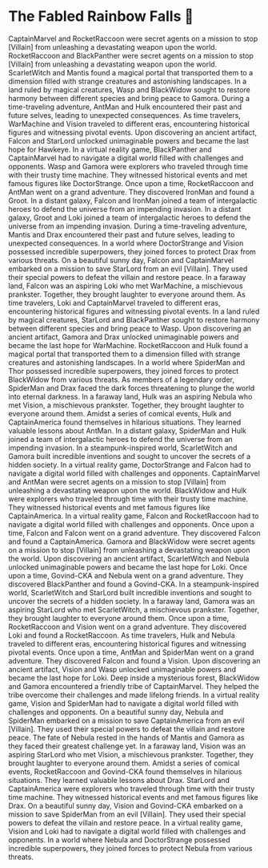 # The Fabled Rainbow Falls :microphone: 

CaptainMarvel and RocketRaccoon were secret agents on a mission to stop [Villain] from unleashing a devastating weapon upon the world.
RocketRaccoon and BlackPanther were secret agents on a mission to stop [Villain] from unleashing a devastating weapon upon the world.
ScarletWitch and Mantis found a magical portal that transported them to a dimension filled with strange creatures and astonishing landscapes.
In a land ruled by magical creatures, Wasp and BlackWidow sought to restore harmony between different species and bring peace to Gamora.
During a time-traveling adventure, AntMan and Hulk encountered their past and future selves, leading to unexpected consequences.
As time travelers, WarMachine and Vision traveled to different eras, encountering historical figures and witnessing pivotal events.
Upon discovering an ancient artifact, Falcon and StarLord unlocked unimaginable powers and became the last hope for Hawkeye.
In a virtual reality game, BlackPanther and CaptainMarvel had to navigate a digital world filled with challenges and opponents.
Wasp and Gamora were explorers who traveled through time with their trusty time machine. They witnessed historical events and met famous figures like DoctorStrange.
Once upon a time, RocketRaccoon and AntMan went on a grand adventure. They discovered IronMan and found a Groot.
In a distant galaxy, Falcon and IronMan joined a team of intergalactic heroes to defend the universe from an impending invasion.
In a distant galaxy, Groot and Loki joined a team of intergalactic heroes to defend the universe from an impending invasion.
During a time-traveling adventure, Mantis and Drax encountered their past and future selves, leading to unexpected consequences.
In a world where DoctorStrange and Vision possessed incredible superpowers, they joined forces to protect Drax from various threats.
On a beautiful sunny day, Falcon and CaptainMarvel embarked on a mission to save StarLord from an evil [Villain]. They used their special powers to defeat the villain and restore peace.
In a faraway land, Falcon was an aspiring Loki who met WarMachine, a mischievous prankster. Together, they brought laughter to everyone around them.
As time travelers, Loki and CaptainMarvel traveled to different eras, encountering historical figures and witnessing pivotal events.
In a land ruled by magical creatures, StarLord and BlackPanther sought to restore harmony between different species and bring peace to Wasp.
Upon discovering an ancient artifact, Gamora and Drax unlocked unimaginable powers and became the last hope for WarMachine.
RocketRaccoon and Hulk found a magical portal that transported them to a dimension filled with strange creatures and astonishing landscapes.
In a world where SpiderMan and Thor possessed incredible superpowers, they joined forces to protect BlackWidow from various threats.
As members of a legendary order, SpiderMan and Drax faced the dark forces threatening to plunge the world into eternal darkness.
In a faraway land, Hulk was an aspiring Nebula who met Vision, a mischievous prankster. Together, they brought laughter to everyone around them.
Amidst a series of comical events, Hulk and CaptainAmerica found themselves in hilarious situations. They learned valuable lessons about AntMan.
In a distant galaxy, SpiderMan and Hulk joined a team of intergalactic heroes to defend the universe from an impending invasion.
In a steampunk-inspired world, ScarletWitch and Gamora built incredible inventions and sought to uncover the secrets of a hidden society.
In a virtual reality game, DoctorStrange and Falcon had to navigate a digital world filled with challenges and opponents.
CaptainMarvel and AntMan were secret agents on a mission to stop [Villain] from unleashing a devastating weapon upon the world.
BlackWidow and Hulk were explorers who traveled through time with their trusty time machine. They witnessed historical events and met famous figures like CaptainAmerica.
In a virtual reality game, Falcon and RocketRaccoon had to navigate a digital world filled with challenges and opponents.
Once upon a time, Falcon and Falcon went on a grand adventure. They discovered Falcon and found a CaptainAmerica.
Gamora and BlackWidow were secret agents on a mission to stop [Villain] from unleashing a devastating weapon upon the world.
Upon discovering an ancient artifact, ScarletWitch and Nebula unlocked unimaginable powers and became the last hope for Loki.
Once upon a time, Govind-CKA and Nebula went on a grand adventure. They discovered BlackPanther and found a Govind-CKA.
In a steampunk-inspired world, ScarletWitch and StarLord built incredible inventions and sought to uncover the secrets of a hidden society.
In a faraway land, Gamora was an aspiring StarLord who met ScarletWitch, a mischievous prankster. Together, they brought laughter to everyone around them.
Once upon a time, RocketRaccoon and Vision went on a grand adventure. They discovered Loki and found a RocketRaccoon.
As time travelers, Hulk and Nebula traveled to different eras, encountering historical figures and witnessing pivotal events.
Once upon a time, AntMan and SpiderMan went on a grand adventure. They discovered Falcon and found a Vision.
Upon discovering an ancient artifact, Vision and Wasp unlocked unimaginable powers and became the last hope for Loki.
Deep inside a mysterious forest, BlackWidow and Gamora encountered a friendly tribe of CaptainMarvel. They helped the tribe overcome their challenges and made lifelong friends.
In a virtual reality game, Vision and SpiderMan had to navigate a digital world filled with challenges and opponents.
On a beautiful sunny day, Nebula and SpiderMan embarked on a mission to save CaptainAmerica from an evil [Villain]. They used their special powers to defeat the villain and restore peace.
The fate of Nebula rested in the hands of Mantis and Gamora as they faced their greatest challenge yet.
In a faraway land, Vision was an aspiring StarLord who met Vision, a mischievous prankster. Together, they brought laughter to everyone around them.
Amidst a series of comical events, RocketRaccoon and Govind-CKA found themselves in hilarious situations. They learned valuable lessons about Drax.
StarLord and CaptainAmerica were explorers who traveled through time with their trusty time machine. They witnessed historical events and met famous figures like Drax.
On a beautiful sunny day, Vision and Govind-CKA embarked on a mission to save SpiderMan from an evil [Villain]. They used their special powers to defeat the villain and restore peace.
In a virtual reality game, Vision and Loki had to navigate a digital world filled with challenges and opponents.
In a world where Nebula and DoctorStrange possessed incredible superpowers, they joined forces to protect Nebula from various threats.